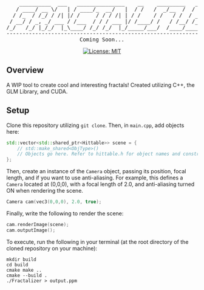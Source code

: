 <div align=center>
<pre>
    __________  ___   _______________    __    _________   __________ 
   / ____/ __ \/   | / ____/_  __/   |  / /   /  _/__  /  / ____/ __ \
  / /_  / /_/ / /| |/ /     / / / /| | / /    / /   / /  / __/ / /_/ /
 / __/ / _, _/ ___ / /___  / / / ___ |/ /____/ /   / /__/ /___/ _, _/ 
/_/   /_/ |_/_/  |_\____/ /_/ /_/  |_/_____/___/  /____/_____/_/ |_|  
--------------------------------------------------------------------------
Coming Soon...
</pre>

[![License: MIT](https://img.shields.io/badge/License-MIT-yellow.svg)](https://opensource.org/licenses/MIT)
</div>

## Overview ##
A WIP tool to create cool and interesting fractals! Created utilizing C++, the GLM Library, and CUDA.

## Setup ##
Clone this repository utilizing `git clone`. Then, in `main.cpp`, add objects here:
```cpp
std::vector<std::shared_ptr<Hittable>> scene = {
    // std::make_shared<ObjType>()
    // Objects go here. Refer to hittable.h for object names and constructors. 
};
```
Then, create an instance of the `Camera` object, passing its position, focal length, and if you want to use anti-aliasing. For example, this defines a `Camera` located at (0,0,0), with a focal length of 2.0, and anti-aliasing turned ON when rendering the scene.
```cpp
Camera cam(vec3(0,0,0), 2.0, true);
```
Finally, write the following to render the scene:
```cpp
cam.renderImage(scene);
cam.outputImage();
```

To execute, run the following in your terminal (at the root directory of the cloned repository on your machine):
```
mkdir build
cd build 
cmake make ..
cmake --build .
./Fractalizer > output.ppm
```
